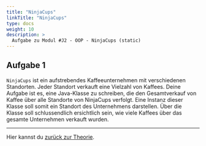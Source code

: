 ```yaml
---
title: "NinjaCups"
linkTitle: "NinjaCups"
type: docs
weight: 10
description: >
  Aufgabe zu Modul #J2 - OOP - NinjaCups (static)
---
```


## Aufgabe 1

`NinjaCups` ist ein aufstrebendes Kaffeeunternehmen mit verschiedenen Standorten. Jeder Standort verkauft eine Vielzahl
von Kaffees. Deine Aufgabe ist es, eine Java-Klasse zu schreiben, die den Gesamtverkauf von Kaffee über alle Standorte
von NinjaCups verfolgt. Eine Instanz dieser Klasse soll somit ein Standort des Unternehmens darstellen. Über die Klasse
soll schlussendlich ersichtlich sein, wie viele Kaffees über das gesamte Unternehmen verkauft wurden.

---

Hier kannst du [zurück zur Theorie](../../../../docs/02_java/04_java-oop/10_static-non_static).
